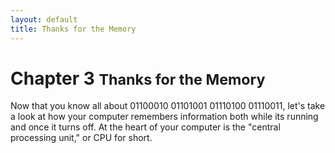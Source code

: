 ```yaml
---
layout: default
title: Thanks for the Memory
---
```


<div class="page-header">
    <h1>Chapter 3 <small>Thanks for the Memory</small></h1>
</div>

Now that you know all about 01100010 01101001 01110100 01110011, let's take a look at how your computer remembers information both while its running and once it turns off. At the heart of your computer is the "central processing unit," or CPU for short.
